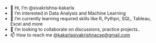 - 👋 Hi, I’m @sivakrishna-kakarla
- 👀 I’m interested in Data Analysis and Machine Learning
- 🌱 I’m currently learning required skills like R, Pythpn, SQL, Tableau, Excel and more
- 💞️ I’m looking to collaborate on discussions, practice projects..
- 📫 How to reach me @kakarlasivakrishnacse@gmail.com

<!---
sivakrishna-kakarla/sivakrishna-kakarla is a ✨ special ✨ repository because its `README.md` (this file) appears on your GitHub profile.
You can click the Preview link to take a look at your changes.
--->

